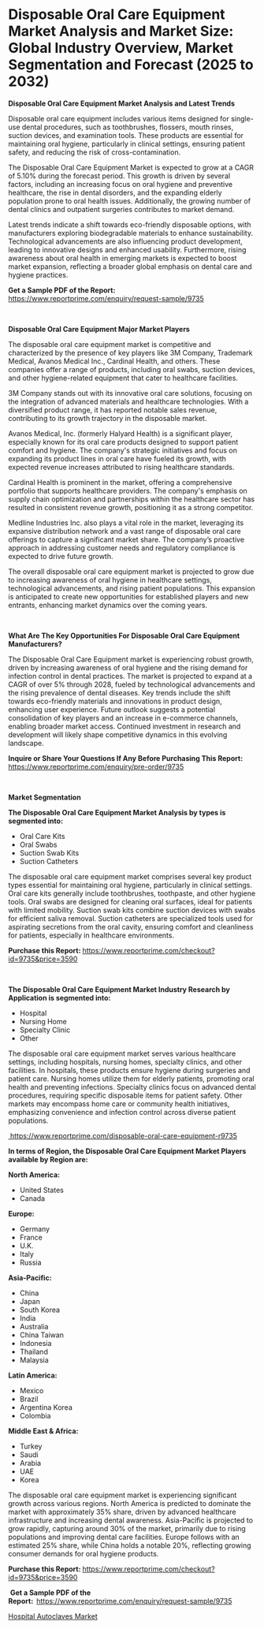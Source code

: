 <p><h1>Disposable Oral Care Equipment Market Analysis and Market Size: Global Industry Overview, Market Segmentation and Forecast (2025 to 2032)</h1></p><p><strong>Disposable Oral Care Equipment Market Analysis and Latest Trends</strong></p>
<p><p>Disposable oral care equipment includes various items designed for single-use dental procedures, such as toothbrushes, flossers, mouth rinses, suction devices, and examination tools. These products are essential for maintaining oral hygiene, particularly in clinical settings, ensuring patient safety, and reducing the risk of cross-contamination.</p><p>The Disposable Oral Care Equipment Market is expected to grow at a CAGR of 5.10% during the forecast period. This growth is driven by several factors, including an increasing focus on oral hygiene and preventive healthcare, the rise in dental disorders, and the expanding elderly population prone to oral health issues. Additionally, the growing number of dental clinics and outpatient surgeries contributes to market demand.</p><p>Latest trends indicate a shift towards eco-friendly disposable options, with manufacturers exploring biodegradable materials to enhance sustainability. Technological advancements are also influencing product development, leading to innovative designs and enhanced usability. Furthermore, rising awareness about oral health in emerging markets is expected to boost market expansion, reflecting a broader global emphasis on dental care and hygiene practices.</p></p>
<p><strong>Get a Sample PDF of the Report:&nbsp;</strong> <a href="https://www.reportprime.com/enquiry/request-sample/9735?utm_campaign=3538&utm_medium=2&utm_source=Github&utm_content=ia&utm_term=20032025&utm_id=disposable-oral-care-equipment">https://www.reportprime.com/enquiry/request-sample/9735</a></p>
<p>&nbsp;</p>
<p><strong>Disposable Oral Care Equipment Major Market Players</strong></p>
<p><p>The disposable oral care equipment market is competitive and characterized by the presence of key players like 3M Company, Trademark Medical, Avanos Medical Inc., Cardinal Health, and others. These companies offer a range of products, including oral swabs, suction devices, and other hygiene-related equipment that cater to healthcare facilities.</p><p>3M Company stands out with its innovative oral care solutions, focusing on the integration of advanced materials and healthcare technologies. With a diversified product range, it has reported notable sales revenue, contributing to its growth trajectory in the disposable market.</p><p>Avanos Medical, Inc. (formerly Halyard Health) is a significant player, especially known for its oral care products designed to support patient comfort and hygiene. The company's strategic initiatives and focus on expanding its product lines in oral care have fueled its growth, with expected revenue increases attributed to rising healthcare standards.</p><p>Cardinal Health is prominent in the market, offering a comprehensive portfolio that supports healthcare providers. The company's emphasis on supply chain optimization and partnerships within the healthcare sector has resulted in consistent revenue growth, positioning it as a strong competitor.</p><p>Medline Industries Inc. also plays a vital role in the market, leveraging its expansive distribution network and a vast range of disposable oral care offerings to capture a significant market share. The company’s proactive approach in addressing customer needs and regulatory compliance is expected to drive future growth.</p><p>The overall disposable oral care equipment market is projected to grow due to increasing awareness of oral hygiene in healthcare settings, technological advancements, and rising patient populations. This expansion is anticipated to create new opportunities for established players and new entrants, enhancing market dynamics over the coming years.</p></p>
<p>&nbsp;</p>
<p><strong>What Are The Key Opportunities For Disposable Oral Care Equipment Manufacturers?</strong></p>
<p><p>The Disposable Oral Care Equipment market is experiencing robust growth, driven by increasing awareness of oral hygiene and the rising demand for infection control in dental practices. The market is projected to expand at a CAGR of over 5% through 2028, fueled by technological advancements and the rising prevalence of dental diseases. Key trends include the shift towards eco-friendly materials and innovations in product design, enhancing user experience. Future outlook suggests a potential consolidation of key players and an increase in e-commerce channels, enabling broader market access. Continued investment in research and development will likely shape competitive dynamics in this evolving landscape.</p></p>
<p><strong>Inquire or Share Your Questions If Any Before Purchasing This Report:</strong> <a href="https://www.reportprime.com/enquiry/pre-order/9735?utm_campaign=3538&utm_medium=2&utm_source=Github&utm_content=ia&utm_term=20032025&utm_id=disposable-oral-care-equipment">https://www.reportprime.com/enquiry/pre-order/9735</a></p>
<p>&nbsp;</p>
<p><strong>Market Segmentation</strong></p>
<p><strong>The Disposable Oral Care Equipment Market Analysis by types is segmented into:</strong></p>
<p><ul><li>Oral Care Kits</li><li>Oral Swabs</li><li>Suction Swab Kits</li><li>Suction Catheters</li></ul></p>
<p><p>The disposable oral care equipment market comprises several key product types essential for maintaining oral hygiene, particularly in clinical settings. Oral care kits generally include toothbrushes, toothpaste, and other hygiene tools. Oral swabs are designed for cleaning oral surfaces, ideal for patients with limited mobility. Suction swab kits combine suction devices with swabs for efficient saliva removal. Suction catheters are specialized tools used for aspirating secretions from the oral cavity, ensuring comfort and cleanliness for patients, especially in healthcare environments.</p></p>
<p><strong>Purchase this Report:&nbsp;</strong><a href="https://www.reportprime.com/checkout?id=9735&price=3590&utm_campaign=3538&utm_medium=2&utm_source=Github&utm_content=ia&utm_term=20032025&utm_id=disposable-oral-care-equipment">https://www.reportprime.com/checkout?id=9735&price=3590</a></p>
<p>&nbsp;</p>
<p><strong>The Disposable Oral Care Equipment Market Industry Research by Application is segmented into:</strong></p>
<p><ul><li>Hospital</li><li>Nursing Home</li><li>Specialty Clinic</li><li>Other</li></ul></p>
<p><p>The disposable oral care equipment market serves various healthcare settings, including hospitals, nursing homes, specialty clinics, and other facilities. In hospitals, these products ensure hygiene during surgeries and patient care. Nursing homes utilize them for elderly patients, promoting oral health and preventing infections. Specialty clinics focus on advanced dental procedures, requiring specific disposable items for patient safety. Other markets may encompass home care or community health initiatives, emphasizing convenience and infection control across diverse patient populations.</p></p>
<p><a href="https://www.reportprime.com/disposable-oral-care-equipment-r9735?utm_campaign=3538&utm_medium=2&utm_source=Github&utm_content=ia&utm_term=20032025&utm_id=disposable-oral-care-equipment">&nbsp;https://www.reportprime.com/disposable-oral-care-equipment-r9735</a></p>
<p><strong>In terms of Region, the Disposable Oral Care Equipment Market Players available by Region are:</strong></p>
<p>
    <p> <strong> North America: </strong>
        <ul>
            <li>United States</li>
            <li>Canada</li>
        </ul>
        </p> 
    <p> <strong> Europe: </strong>
        <ul>
            <li>Germany</li>
            <li>France</li>
            <li>U.K.</li>
            <li>Italy</li>
            <li>Russia</li>
        </ul>
        </p> 
    <p> <strong> Asia-Pacific: </strong>
        <ul>
            <li>China</li>
            <li>Japan</li>
            <li>South Korea</li>
            <li>India</li>
            <li>Australia</li>
            <li>China Taiwan</li>
            <li>Indonesia</li>
            <li>Thailand</li>
            <li>Malaysia</li>
        </ul>
        </p> 
    <p> <strong> Latin America: </strong>
        <ul>
            <li>Mexico</li>
            <li>Brazil</li>
            <li>Argentina Korea</li>
            <li>Colombia</li>
        </ul>
        </p> 
    <p> <strong> Middle East & Africa: </strong>
        <ul>
            <li>Turkey</li>
            <li>Saudi</li>
            <li>Arabia</li>
            <li>UAE</li>
            <li>Korea</li>
        </ul>
    </p>
    </p>
<p><p>The disposable oral care equipment market is experiencing significant growth across various regions. North America is predicted to dominate the market with approximately 35% share, driven by advanced healthcare infrastructure and increasing dental awareness. Asia-Pacific is projected to grow rapidly, capturing around 30% of the market, primarily due to rising populations and improving dental care facilities. Europe follows with an estimated 25% share, while China holds a notable 20%, reflecting growing consumer demands for oral hygiene products.</p></p>
<p><strong>Purchase this Report: </strong><a href="https://www.reportprime.com/checkout?id=9735&price=3590&utm_campaign=3538&utm_medium=2&utm_source=Github&utm_content=ia&utm_term=20032025&utm_id=disposable-oral-care-equipment">https://www.reportprime.com/checkout?id=9735&price=3590</a></p>
<p>&nbsp;<strong>Get a Sample PDF of the Report:&nbsp;&nbsp;</strong><a href="https://www.reportprime.com/enquiry/request-sample/9735?utm_campaign=3538&utm_medium=2&utm_source=Github&utm_content=ia&utm_term=20032025&utm_id=disposable-oral-care-equipment">https://www.reportprime.com/enquiry/request-sample/9735</a></p>
<p><strong></strong></p>
<p><p><a href="https://github.com/dayaanapis5/Market-Research-Report-List-1/blob/main/hospital-autoclaves-market.md?utm_campaign=3538&utm_medium=2&utm_source=Github&utm_content=ia&utm_term=20032025&utm_id=disposable-oral-care-equipment">Hospital Autoclaves Market</a></p></p>